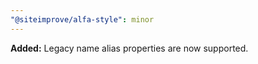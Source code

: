 ```yaml
---
"@siteimprove/alfa-style": minor
---
```


**Added:** Legacy name alias properties are now supported.
